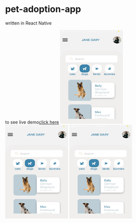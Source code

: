 # pet-adoption-app
written in React Native

to see live demo<a href="https://expo.dev/@bo3/PETADOPTION_APP">click here</a>
<img src="./329635255_1346036052916884_7672487567683351190_n.jpg" height="300" width='40%' />
<img src="./329635255_1346036052916884_7672487567683351190_n.jpg"  height="300" width='40%'/>
<img src="./329635255_1346036052916884_7672487567683351190_n.jpg"  height="300" width='40%'/>
